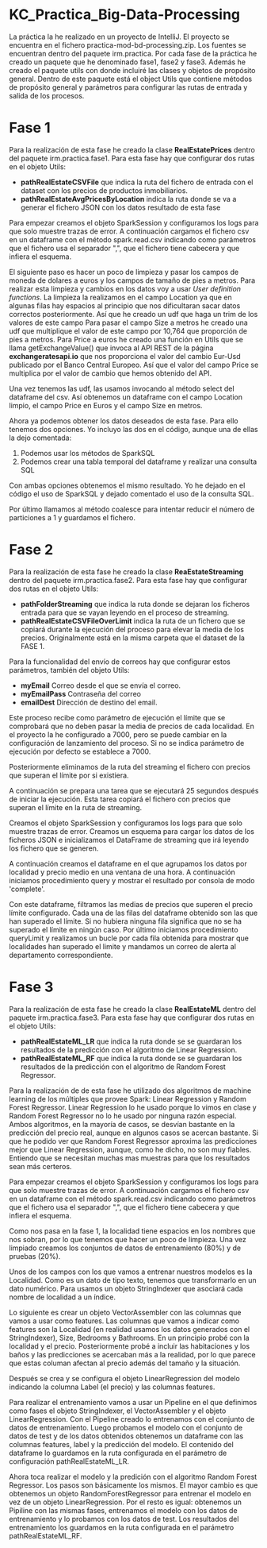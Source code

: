 # KC_Practica_Big-Data-Processing

La práctica la he realizado en un proyecto de IntelliJ. El proyecto se encuentra en el fichero practica-mod-bd-processing.zip. Los fuentes se encuentran dentro del paquete irm.practica. Por cada fase de la práctica he creado un paquete que he denominado fase1, fase2 y fase3. Además he creado el paquete utils con donde incluiré las clases y objetos de propósito general. Dentro de este paquete está el object Utils que contiene métodos de propósito general y parámetros para configurar las rutas de entrada y salida de los procesos.

# Fase 1

Para la realización de esta fase he creado la clase **RealEstatePrices** dentro del paquete irm.practica.fase1. Para esta fase hay que configurar dos rutas en el objeto Utils:

* **pathRealEstateCSVFile** que indica la ruta del fichero de entrada con el dataset con los precios de productos inmobiliarios.
* **pathRealEstateAvgPricesByLocation** indica la ruta donde se va a generar el fichero JSON con los datos resultado de esta fase

Para empezar creamos el objeto SparkSession y configuramos los logs para que solo muestre trazas de error.
A continuación cargamos el fichero csv en un dataframe con el método spark.read.csv indicando como parámetros que el fichero usa el separador ",", que el fichero tiene cabecera y que infiera el esquema.

El siguiente paso es hacer un poco de limpieza y pasar los campos de moneda de dolares a euros y los campos de tamaño de pies a metros. Para realizar esta limpieza y cambios en los datos voy a usar _User definition functions_.
La limpieza la realizamos en el campo Location ya que en algunas filas hay espacios al principio que nos dificultaran sacar datos correctos posteriormente. Así que he creado un udf que haga un trim de los valores de este campo
Para pasar el campo Size a metros he creado una udf que multiplique el valor de este campo por 10,764 que proporción de pies a metros.
Para Price a euros he creado una función en Utils que se llama getExchangeValue() que invoca al API REST de la página **exchangeratesapi.io** que nos proporciona el valor del cambio Eur-Usd publicado por el Banco Central Europeo. Así que el valor del campo Price se multiplica por el valor de cambio que hemos obtenido del API.

Una vez tenemos las udf, las usamos invocando al método select del dataframe del csv. Así obtenemos un dataframe con el campo Location limpio, el campo Price en Euros y el campo Size en metros. 

Ahora ya podemos obtener los datos deseados de esta fase. Para ello tenemos dos opciones. Yo incluyo las dos en el código, aunque una de ellas la dejo comentada:

1. Podemos usar los métodos de SparkSQL
2. Podemos crear una tabla temporal del dataframe y realizar una consulta SQL

Con ambas opciones obtenemos el mismo resultado. Yo he dejado en el código el uso de SparkSQL y dejado comentado el uso de la consulta SQL.

Por último llamamos al método coalesce para intentar reducir el número de particiones a 1 y guardamos el fichero.

# Fase 2

Para la realización de esta fase he creado la clase **ReaEstateStreaming** dentro del paquete irm.practica.fase2. Para esta fase hay que configurar dos rutas en el objeto Utils:

- **pathFolderStreaming** que indica la ruta donde se dejaran los ficheros entrada para que se vayan leyendo en el proceso de streaming.
- **pathRealEstateCSVFileOverLimit** indica la ruta de un fichero que se copiará durante la ejecución del proceso para elevar la media de los precios. Originalmente está en la misma carpeta que el dataset de la FASE 1.

Para la funcionalidad del envío de correos hay que configurar estos parámetros, también del objeto Utils:
- **myEmail** Correo desde el que se envía el correo.
- **myEmailPass** Contraseña del correo
- **emailDest** Dirección de destino del email.

Este proceso recibe como parámetro de ejecución el límite que se comprobará que no deben pasar la media de precios de cada localidad. En el proyecto la he configurado a 7000, pero se puede cambiar en la configuración de lanzamiento del proceso. Si no se indica parámetro de ejecución por defecto se establece a 7000.

Posteriormente eliminamos de la ruta del streaming el fichero con precios que superan el límite por si existiera.

A continuación se prepara una tarea que se ejecutará 25 segundos después de iniciar la ejecución. Esta tarea copiará el fichero con precios que superan el límite en la ruta de streaming.

Creamos el objeto SparkSession y configuramos los logs para que solo muestre trazas de error. Creamos un esquema para cargar los datos de los ficheros JSON e inicializamos el DataFrame de streaming que irá leyendo los fichero que se generen. 

A continuación creamos el dataframe en el que agrupamos los datos por localidad y precio medio en una ventana de una hora. A continuación iniciamos procedimiento query y mostrar el resultado por consola de modo 'complete'.

Con este dataframe, filtramos las medias de precios que superen el precio límite configurado. Cada una de las filas del dataframe obtenido son las que han superado el límite. Si no hubiera ninguna fila significa que no se ha superado el límite en ningún caso. Por último iniciamos procedimiento queryLimit y realizamos un bucle por cada fila obtenida para mostrar que localidades han superado el limite y mandamos un correo de alerta al departamento correspondiente.

# Fase 3

Para la realización de esta fase he creado la clase **RealEstateML** dentro del paquete irm.practica.fase3. Para esta fase hay que configurar dos rutas en el objeto Utils:

- **pathRealEstateML_LR** que indica la ruta donde se se guardaran los resultados de la predicción con el algoritmo de Linear Regression.
- **pathRealEstateML_RF** que indica la ruta donde se se guardaran los resultados de la predicción con el algoritmo de Random Forest Regressor.

Para la realización de de esta fase he utilizado dos algoritmos de machine learning de los múltiples que provee Spark: Linear Regression y Random Forest Regressor. Linear Regression lo he usado porque lo vimos en clase y Random Forest Regressor no lo he usado por ninguna razón especial. Ambos algoritmos, en la mayoría de casos, se desvían bastante en la predicción del precio real, aunque en algunos casos se acercan bastante. Si que he podido ver que Random Forest Regressor aproxima las predicciones mejor que Linear Regression, aunque, como he dicho, no son muy fiables. Entiendo que se necesitan muchas mas muestras para que los resultados sean más certeros.

Para empezar creamos el objeto SparkSession y configuramos los logs para que solo muestre trazas de error.
A continuación cargamos el fichero csv en un dataframe con el método spark.read.csv indicando como parámetros que el fichero usa el separador ",", que el fichero tiene cabecera y que infiera el esquema.

Como nos pasa en la fase 1, la localidad tiene espacios en los nombres que nos sobran, por lo que tenemos que hacer un poco de limpieza. Una vez limpiado creamos los conjuntos de datos de entrenamiento (80%) y de pruebas (20%).

Unos de los campos con los que vamos a entrenar nuestros modelos es la Localidad. Como es un dato de tipo texto, tenemos que transformarlo en un dato numérico. Para usamos un objeto StringIndexer que asociará cada nombre de localidad a un índice.

Lo siguiente es crear un objeto VectorAssembler con las columnas que vamos a usar como features. Las columnas que vamos a indicar como features son la Localidad (en realidad usamos los datos generados con el StringIndexer), Size, Bedrooms y Bathrooms. En un principio probé con la localidad y el precio. Posteriormente probé a incluir las habitaciones y los baños y las predicciones se acercaban más a la realidad, por lo que parece que estas columan afectan al precio además del tamaño y la situación.

Después se crea y se configura el objeto LinearRegression del modelo indicando la columna Label (el precio) y las columnas features.

Para realizar el entrenamiento vamos a usar un Pipeline en el que definimos como fases el objeto StringIndexer, el VectorAssembler y el objeto LinearRegression. Con el Pipeline creado lo entrenamos con el conjunto de datos de entrenamiento. Luego probamos el modelo con el conjunto de datos de test y de los datos obtenidos obtenemos un dataframe con las columnas features, label y la predicción del modelo. El contenido del dataframe lo guardamos en la ruta configurada en el parámetro de configuración pathRealEstateML_LR.

Ahora toca realizar el modelo y la predición con el algoritmo Random Forest Regressor. Los pasos son básicamente los mismos. El mayor cambio es que obtenemos un objeto RandomForestRegressor para entrenar el modelo en vez de un objeto LinearRegression. Por el resto es igual: obtenemos un Pipiline con las mismas fases, entrenamos el modelo con los datos de entrenamiento y lo probamos con los datos de test. Los resultados del entrenamiento los guardamos en la ruta configurada en el parámetro pathRealEstateML_RF.